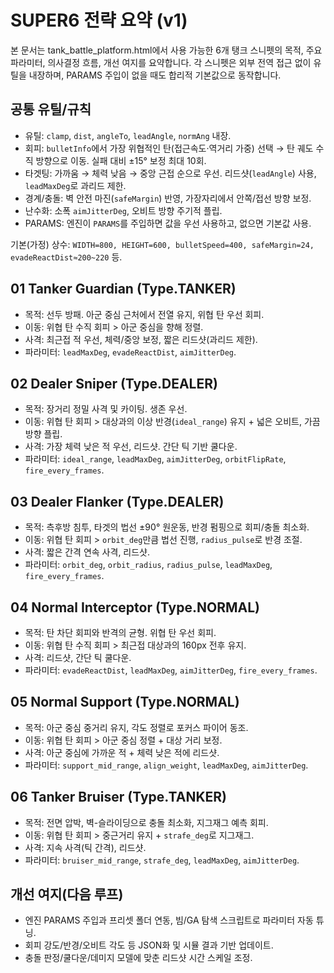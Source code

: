 # SUPER6 전략 요약 (v1)

본 문서는 tank_battle_platform.html에서 사용 가능한 6개 탱크 스니펫의 목적, 주요 파라미터, 의사결정 흐름, 개선 여지를 요약합니다. 각 스니펫은 외부 전역 접근 없이 유틸을 내장하며, PARAMS 주입이 없을 때도 합리적 기본값으로 동작합니다.

## 공통 유틸/규칙
- 유틸: `clamp`, `dist`, `angleTo`, `leadAngle`, `normAng` 내장.
- 회피: `bulletInfo`에서 가장 위협적인 탄(접근속도·역거리 가중) 선택 → 탄 궤도 수직 방향으로 이동. 실패 대비 ±15° 보정 최대 10회.
- 타겟팅: 가까움 → 체력 낮음 → 중앙 근접 순으로 우선. 리드샷(`leadAngle`) 사용, `leadMaxDeg`로 과리드 제한.
- 경계/충돌: 벽 안전 마진(`safeMargin`) 반영, 가장자리에서 안쪽/접선 방향 보정.
- 난수화: 소폭 `aimJitterDeg`, 오비트 방향 주기적 플립.
- PARAMS: 엔진이 `PARAMS`를 주입하면 값을 우선 사용하고, 없으면 기본값 사용.

기본(가정) 상수: `WIDTH=800, HEIGHT=600, bulletSpeed=400, safeMargin=24, evadeReactDist≈200~220` 등.

## 01 Tanker Guardian (Type.TANKER)
- 목적: 선두 방패. 아군 중심 근처에서 전열 유지, 위협 탄 우선 회피.
- 이동: 위협 탄 수직 회피 > 아군 중심을 향해 정렬.
- 사격: 최근접 적 우선, 체력/중앙 보정, 짧은 리드샷(과리드 제한).
- 파라미터: `leadMaxDeg`, `evadeReactDist`, `aimJitterDeg`.

## 02 Dealer Sniper (Type.DEALER)
- 목적: 장거리 정밀 사격 및 카이팅. 생존 우선.
- 이동: 위협 탄 회피 > 대상과의 이상 반경(`ideal_range`) 유지 + 넓은 오비트, 가끔 방향 플립.
- 사격: 가장 체력 낮은 적 우선, 리드샷. 간단 틱 기반 쿨다운.
- 파라미터: `ideal_range`, `leadMaxDeg`, `aimJitterDeg`, `orbitFlipRate`, `fire_every_frames`.

## 03 Dealer Flanker (Type.DEALER)
- 목적: 측후방 침투, 타겟의 법선 ±90° 원운동, 반경 펌핑으로 회피/충돌 최소화.
- 이동: 위협 탄 회피 > `orbit_deg`만큼 법선 진행, `radius_pulse`로 반경 조절.
- 사격: 짧은 간격 연속 사격, 리드샷.
- 파라미터: `orbit_deg`, `orbit_radius`, `radius_pulse`, `leadMaxDeg`, `fire_every_frames`.

## 04 Normal Interceptor (Type.NORMAL)
- 목적: 탄 차단 회피와 반격의 균형. 위협 탄 우선 회피.
- 이동: 위협 탄 수직 회피 > 최근접 대상과의 160px 전후 유지.
- 사격: 리드샷, 간단 틱 쿨다운.
- 파라미터: `evadeReactDist`, `leadMaxDeg`, `aimJitterDeg`, `fire_every_frames`.

## 05 Normal Support (Type.NORMAL)
- 목적: 아군 중심 중거리 유지, 각도 정렬로 포커스 파이어 동조.
- 이동: 위협 탄 회피 > 아군 중심 정렬 + 대상 거리 보정.
- 사격: 아군 중심에 가까운 적 + 체력 낮은 적에 리드샷.
- 파라미터: `support_mid_range`, `align_weight`, `leadMaxDeg`, `aimJitterDeg`.

## 06 Tanker Bruiser (Type.TANKER)
- 목적: 전면 압박, 벽-슬라이딩으로 충돌 최소화, 지그재그 예측 회피.
- 이동: 위협 탄 회피 > 중근거리 유지 + `strafe_deg`로 지그재그.
- 사격: 지속 사격(틱 간격), 리드샷.
- 파라미터: `bruiser_mid_range`, `strafe_deg`, `leadMaxDeg`, `aimJitterDeg`.

## 개선 여지(다음 루프)
- 엔진 PARAMS 주입과 프리셋 폴더 연동, 빔/GA 탐색 스크립트로 파라미터 자동 튜닝.
- 회피 강도/반경/오비트 각도 등 JSON화 및 시뮬 결과 기반 업데이트.
- 충돌 판정/쿨다운/데미지 모델에 맞춘 리드샷 시간 스케일 조정.


